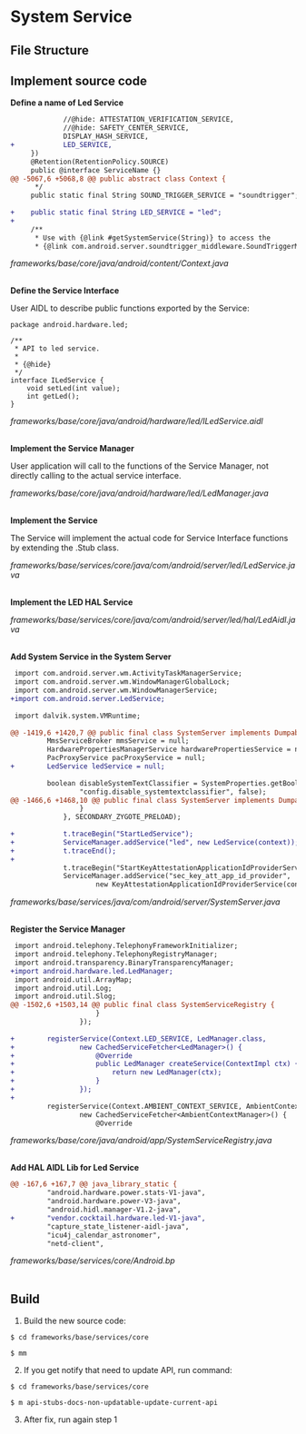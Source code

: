 # System Service

## File Structure




## Implement source code


**Define a name of Led Service**

```diff
             //@hide: ATTESTATION_VERIFICATION_SERVICE,
             //@hide: SAFETY_CENTER_SERVICE,
             DISPLAY_HASH_SERVICE,
+            LED_SERVICE,
     })
     @Retention(RetentionPolicy.SOURCE)
     public @interface ServiceName {}
@@ -5067,6 +5068,8 @@ public abstract class Context {
      */
     public static final String SOUND_TRIGGER_SERVICE = "soundtrigger";
 
+    public static final String LED_SERVICE = "led";
+
     /**
      * Use with {@link #getSystemService(String)} to access the
      * {@link com.android.server.soundtrigger_middleware.SoundTriggerMiddlewareService}.
```
*frameworks/base/core/java/android/content/Context.java*
<br/>
<br/>

**Define the Service Interface**

User AIDL to describe public functions exported by the Service:

```aidl
package android.hardware.led;

/**
 * API to led service.
 *
 * {@hide}
 */
interface ILedService {
    void setLed(int value);
    int getLed();
}
```
*frameworks/base/core/java/android/hardware/led/ILedService.aidl*
<br/>
<br/>

**Implement the Service Manager**

User application will call to the functions of the Service Manager, not directly calling to the actual service interface.

*frameworks/base/core/java/android/hardware/led/LedManager.java*
<br/>
<br/>

**Implement the Service**

The Service will implement the actual code for Service Interface functions by extending the <Interface>.Stub class.

*frameworks/base/services/core/java/com/android/server/led/LedService.java*
<br/>
<br/>

**Implement the LED HAL Service**

*frameworks/base/services/core/java/com/android/server/led/hal/LedAidl.java*
<br/>
<br/>

**Add System Service in the System Server**

```diff
 import com.android.server.wm.ActivityTaskManagerService;
 import com.android.server.wm.WindowManagerGlobalLock;
 import com.android.server.wm.WindowManagerService;
+import com.android.server.LedService;
 
 import dalvik.system.VMRuntime;
 
@@ -1419,6 +1420,7 @@ public final class SystemServer implements Dumpable {
         MmsServiceBroker mmsService = null;
         HardwarePropertiesManagerService hardwarePropertiesService = null;
         PacProxyService pacProxyService = null;
+        LedService ledService = null;
 
         boolean disableSystemTextClassifier = SystemProperties.getBoolean(
                 "config.disable_systemtextclassifier", false);
@@ -1466,6 +1468,10 @@ public final class SystemServer implements Dumpable {
                 }
             }, SECONDARY_ZYGOTE_PRELOAD);
 
+            t.traceBegin("StartLedService");
+            ServiceManager.addService("led", new LedService(context));
+            t.traceEnd();
+
             t.traceBegin("StartKeyAttestationApplicationIdProviderService");
             ServiceManager.addService("sec_key_att_app_id_provider",
                     new KeyAttestationApplicationIdProviderService(context));
```
*frameworks/base/services/java/com/android/server/SystemServer.java*
<br/>
<br/>

**Register the Service Manager**

```diff
 import android.telephony.TelephonyFrameworkInitializer;
 import android.telephony.TelephonyRegistryManager;
 import android.transparency.BinaryTransparencyManager;
+import android.hardware.led.LedManager;
 import android.util.ArrayMap;
 import android.util.Log;
 import android.util.Slog;
@@ -1502,6 +1503,14 @@ public final class SystemServiceRegistry {
                     }
                 });
 
+        registerService(Context.LED_SERVICE, LedManager.class,
+                new CachedServiceFetcher<LedManager>() {
+                    @Override
+                    public LedManager createService(ContextImpl ctx) {
+                        return new LedManager(ctx);
+                    }
+                });
+
         registerService(Context.AMBIENT_CONTEXT_SERVICE, AmbientContextManager.class,
                 new CachedServiceFetcher<AmbientContextManager>() {
                     @Override
```
*frameworks/base/core/java/android/app/SystemServiceRegistry.java*
<br/>
<br/>

**Add HAL AIDL Lib for Led Service**

```diff
@@ -167,6 +167,7 @@ java_library_static {
         "android.hardware.power.stats-V1-java",
         "android.hardware.power-V3-java",
         "android.hidl.manager-V1.2-java",
+        "vendor.cocktail.hardware.led-V1-java",
         "capture_state_listener-aidl-java",
         "icu4j_calendar_astronomer",
         "netd-client",
```
*frameworks/base/services/core/Android.bp*
<br/>
<br/>

## Build

1. Build the new source code:

`$ cd frameworks/base/services/core`

`$ mm`

2. If you get notify that need to update API, run command:

`$ cd frameworks/base/services/core`

`$ m api-stubs-docs-non-updatable-update-current-api`

3. After fix, run again step 1 

